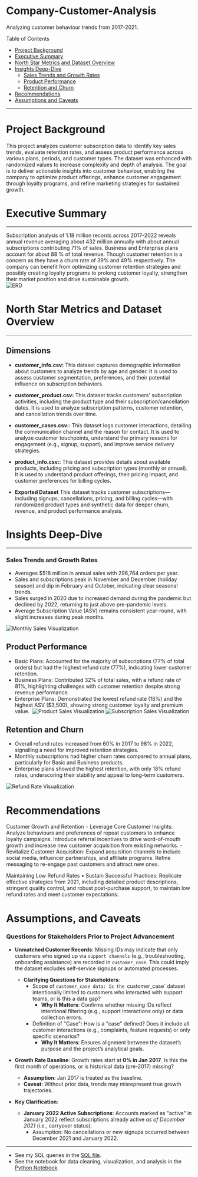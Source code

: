 # Company-Customer-Analysis

Analyzing customer behaviour trends from 2017-2021. 

Table of Contents

- [Project Background](#project-background)
- [Executive Summary](#executive-summary)
- [North Star Metrics and Dataset Overview](#north-star-metrics-and-dataset-overview)
- [Insights Deep-Dive](#insights-deep-dive)
    - [Sales Trends and Growth Rates](#sales-trends-and-growth-rates)
    - [Product Performance](#product-performance)
    - [Retention and Churn](#retention-and-churn)
- [Recommendations](#recommendations)
- [Assumptions and Caveats](#assumptions-and-caveats)

***
# Project Background

This project analyzes customer subscription data to identify key sales trends, evaluate retention rates, and assess product performance across various plans, periods, and customer types. The dataset was enhanced with randomized values to increase complexity and depth of analysis. The goal is to deliver actionable insights into customer behaviour, enabling the company to optimize product offerings, enhance customer engagement through loyalty programs, and refine marketing strategies for sustained growth.

# Executive Summary
***
Subscription analysis of 1.18 million records across 2017-2022 reveals annual revenue averaging about 432 million annually with about annual subscriptions contributing 71% of sales. Business and Enterprise plans account for about 88 % of total revenue. Though customer retention is a concern as they have a churn rate of 39% and 49% respectively. The company can benefit from optimizing customer retention strategies and possibly creating loyalty programs to prolong customer loyalty, strengthen their market position and drive sustainable growth.   
![ERD](Data/visualizations/erd_chart.jpeg)

# North Star Metrics and Dataset Overview
***
## Dimensions
- **customer_info.csv:** This dataset captures demographic information about customers to analyze trends by age and gender. It is used to assess customer segmentation, preferences, and their potential influence on subscription behaviors.
- **customer_product.csv:** This dataset tracks customers' subscription activities, including the product type and their subscription/cancellation dates. It is used to analyze subscription patterns, customer retention, and cancellation trends over time.
- **customer_cases.csv:**: This dataset logs customer interactions, detailing the communication channel and the reason for contact. It is used to analyze customer touchpoints, understand the primary reasons for engagement (e.g., signup, support), and improve service delivery strategies.
- **product_info.csv:**: This dataset provides details about available products, including pricing and subscription types (monthly or annual). It is used to understand product offerings, their pricing impact, and customer preferences for billing cycles.

- **Exported Dataset** This dataset tracks customer subscriptions—including signups, cancellations, pricing, and billing cycles—with randomized product types and synthetic data for deeper churn, revenue, and product performance analysis.

# Insights Deep-Dive
***
### Sales Trends and Growth Rates
-  Averages $518 million in annual sales with 296,764 orders per year.
-  Sales and subscriptions peak in November and December (holiday season) and dip in February and October, indicating clear seasonal trends.
- Sales surged in 2020 due to increased demand during the pandemic but declined by 2022, returning to just above pre-pandemic levels.
- Average Subscription Value (ASV) remains consistent year-round, with slight increases during peak months.
		

![Monthly Sales Visualization](Data/visualizations/sales_monthly_visual.jpeg)

## Product Performance

- Basic Plans: Accounted for the majority of subscriptions (77% of total orders) but had the highest refund rate (77%), indicating lower customer retention. 
- Business Plans: Contributed 32% of total sales, with a refund rate of 81%, highlighting challenges with customer retention despite strong revenue performance. 
- Enterprise Plans: Demonstrated the lowest refund rate (18%) and the highest ASV ($3,500), showing strong customer loyalty and premium value. 
![Product Sales Visualization](Data/visualizations/product_sub_visual.jpeg)
![Subscription Sales Visualization](Data/visualizations/subscription_product_pie_visual.jpeg)

## Retention and Churn
- Overall refund rates increased from 60% in 2017 to 98% in 2022, signalling a need for improved retention strategies.
- Monthly subscriptions had higher churn rates compared to annual plans, particularly for Basic and Business products.
- Enterprise plans showed the highest retention, with only 18% refund rates, underscoring their stability and appeal to long-term customers. 

![Refund Rate Visualization](Data/visualizations/refund_rate_visual.jpeg)

# Recommendations

Customer Growth and Retention
	⁃	Leverage Core Customer Insights: Analyze behaviours and preferences of repeat customers to enhance loyalty campaigns. Introduce referral incentives to drive word-of-mouth growth and increase new customer acquisition from existing networks.
	⁃	Revitalize Customer Acquisition: Expand acquisition channels to include social media, influencer partnerships, and affiliate programs. Refine messaging to re-engage past customers and attract new ones.

Maintaining Low Refund Rates
	•	Sustain Successful Practices: Replicate effective strategies from 2021, including detailed product descriptions, stringent quality control, and robust post-purchase support, to maintain low refund rates and meet customer expectations.

# Assumptions, and Caveats
### Questions for Stakeholders Prior to Project Advancement

- **Unmatched Customer Records**: Missing IDs may indicate that only customers who signed up via `support channels` (e.g., troubleshooting, onboarding assistance) are recorded in `customer_case`. This could imply the dataset excludes self-service signups or automated processes.  
  - **Clarifying Questions for Stakeholders**:  
    - Scope of `customer_case data: Is the `customer_case` dataset intentionally limited to customers who interacted with support teams, or is this a data gap?  
      - **Why It Matters**: Confirms whether missing IDs reflect intentional filtering (e.g., support interactions only) or data collection errors.  
    - Definition of "Case": How is a "case" defined? Does it include all customer interactions (e.g., complaints, feature requests) or only specific scenarios?  
      - **Why It Matters**: Ensures alignment between the dataset’s purpose and the project’s analytical goals.  

- **Growth Rate Baseline**: Growth rates start at **0% in Jan 2017**. Is this the first month of operations, or is historical data (pre-2017) missing?  
  - **Assumption**: Jan 2017 is treated as the baseline.  
  - **Caveat**: Without prior data, trends may misrepresent true growth trajectories.  

- **Key Clarification**:  
  - **January 2022 Active Subscriptions**: Accounts marked as "active" in January 2022 reflect subscriptions already active *as of December 2021* (i.e., carryover status).  
    - Assumption: No cancellations or new signups occurred between December 2021 and January 2022.  

***
- See my SQL queries in the [SQL file](exploration/ecommerce_analysis.sql).
- See the notebook for data cleaning, visualization, and analysis in the [Python Notebook](exploration/subscription_analysis.ipynb).
